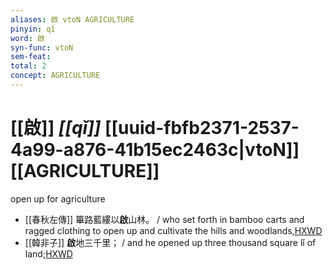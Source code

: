 ```yaml
---
aliases: 啟 vtoN AGRICULTURE
pinyin: qǐ
word: 啟
syn-func: vtoN
sem-feat: 
total: 2
concept: AGRICULTURE 
---
```

# [[啟]] *[[qǐ]]*  [[uuid-fbfb2371-2537-4a99-a876-41b15ec2463c|vtoN]] [[AGRICULTURE]]
open up for agriculture
 - [[春秋左傳]] 篳路藍縷以**啟**山林。 / who set forth in bamboo carts and ragged clothing to open up and cultivate the hills and woodlands,[HXWD](https://hxwd.org/textview.html?location=KR1e0001_tls_007-233a.29)
 - [[韓非子]] **啟**地三千里； / and he opened up three thousand square lǐ of land;[HXWD](https://hxwd.org/textview.html?location=KR3c0005_tls_006-2a.7)